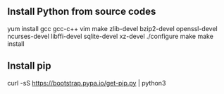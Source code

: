 ## Install Python from source codes

yum install gcc gcc-c++ vim make zlib-devel bzip2-devel openssl-devel ncurses-devel libffi-devel sqlite-devel xz-devel
./configure
make
make install

## Install pip
curl -sS https://bootstrap.pypa.io/get-pip.py | python3

